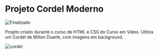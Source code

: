 # Projeto Cordel Moderno
![Finalizado](https://img.shields.io/badge/STATUS-FINALIZADO-success)

Projeto criado durante o curso de HTML e CSS do Curso em Vídeo. Utiliza um Cordel de Milton Duarte, com imagens em background.

![cordel](https://github.com/marioander/projeto-cordel/assets/105558288/e120e825-5bf6-47e9-bfee-5aff08cd6460)
